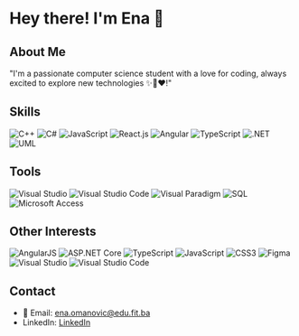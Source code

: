 # Hey there! I'm Ena 👋

## About Me
"I'm a passionate computer science student with a love for coding, always excited to explore new technologies ✨🚀❤️!"

## Skills
![C++](https://img.shields.io/badge/-C%2B%2B-blue?logo=cplusplus) ![C#](https://img.shields.io/badge/-C%23-purple?logo=csharp) ![JavaScript](https://img.shields.io/badge/-JavaScript-yellow?logo=javascript) ![React.js](https://img.shields.io/badge/-React.js-blue?logo=react) ![Angular](https://img.shields.io/badge/-Angular-red?logo=angular) ![TypeScript](https://img.shields.io/badge/-TypeScript-blue?logo=typescript) ![.NET](https://img.shields.io/badge/-.NET-blueviolet?logo=.net) ![UML](https://img.shields.io/badge/-UML-lightgrey?logo=uml)

## Tools
![Visual Studio](https://img.shields.io/badge/-Visual%20Studio-blue?logo=visualstudio) ![Visual Studio Code](https://img.shields.io/badge/-Visual%20Studio%20Code-blue?logo=visualstudiocode) ![Visual Paradigm](https://img.shields.io/badge/-Visual%20Paradigm-lightgrey?logo=visualparadigm) ![SQL](https://img.shields.io/badge/-SQL-lightblue?logo=sql) ![Microsoft Access](https://img.shields.io/badge/-Access-yellow?logo=microsoftaccess)

## Other Interests
![AngularJS](https://img.shields.io/badge/-AngularJS-red?logo=angularjs) ![ASP.NET Core](https://img.shields.io/badge/-ASP.NET%20Core-blueviolet?logo=dotnetcore) ![TypeScript](https://img.shields.io/badge/-TypeScript-blue?logo=typescript) ![JavaScript](https://img.shields.io/badge/-JavaScript-yellow?logo=javascript) ![CSS3](https://img.shields.io/badge/-CSS3-blue?logo=css3) ![Figma](https://img.shields.io/badge/-Figma-purple?logo=figma) ![Visual Studio](https://img.shields.io/badge/-Visual%20Studio-blue?logo=visualstudio) ![Visual Studio Code](https://img.shields.io/badge/-Visual%20Studio%20Code-blue?logo=visualstudiocode)

## Contact
- 📧 Email: ena.omanovic@edu.fit.ba
- LinkedIn: [LinkedIn](https://www.linkedin.com/in/ena-omanovi%C4%87-9206aa208/)

